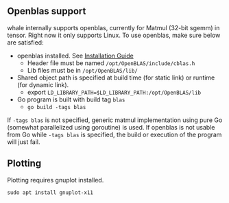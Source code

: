 ## Openblas support

whale internally supports openblas, currently for Matmul (32-bit sgemm) in tensor.
Right now it only supports Linux. To use openblas, make sure below are satisfied:

* openblas installed. See [Installation Guide](https://github.com/OpenMathLib/OpenBLAS/wiki/Installation-Guide#linux)
  * Header file must be named `/opt/OpenBLAS/include/cblas.h`
  * Lib files must be in `/opt/OpenBLAS/lib/`
* Shared object path is specified at build time (for static link) or runtime (for dynamic link).
  * export `LD_LIBRARY_PATH=$LD_LIBRARY_PATH:/opt/OpenBLAS/lib`
* Go program is built with build tag `blas`
  * `go build -tags blas`

If `-tags blas` is not specified, generic matmul implementation using pure Go (somewhat parallelized using goroutine) is used.
If openblas is not usable from Go while `-tags blas` is specified, the build or execution of the program will just fail.

## Plotting

Plotting requires gnuplot installed.

```
sudo apt install gnuplot-x11
```
